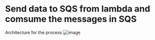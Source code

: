 # Send data to SQS from lambda and comsume the messages in SQS

Architecture for the process
![image](https://user-images.githubusercontent.com/97939971/181184224-80908891-462f-446d-9bb5-c4aa64a5ef3e.png)
